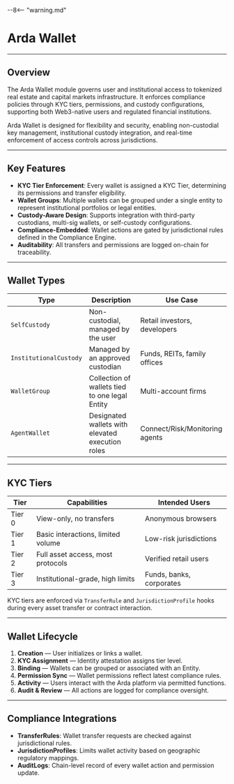 --8<-- "warning.md"
# Arda Wallet

---

## Overview

The Arda Wallet module governs user and institutional access to tokenized real estate and capital markets infrastructure. It enforces compliance policies through KYC tiers, permissions, and custody configurations, supporting both Web3-native users and regulated financial institutions.

Arda Wallet is designed for flexibility and security, enabling non-custodial key management, institutional custody integration, and real-time enforcement of access controls across jurisdictions.

---

## Key Features

- **KYC Tier Enforcement**: Every wallet is assigned a KYC Tier, determining its permissions and transfer eligibility.
- **Wallet Groups**: Multiple wallets can be grouped under a single entity to represent institutional portfolios or legal entities.
- **Custody-Aware Design**: Supports integration with third-party custodians, multi-sig wallets, or self-custody configurations.
- **Compliance-Embedded**: Wallet actions are gated by jurisdictional rules defined in the Compliance Engine.
- **Auditability**: All transfers and permissions are logged on-chain for traceability.

---

## Wallet Types

| Type | Description | Use Case |
|------|-------------|----------|
| `SelfCustody` | Non-custodial, managed by the user | Retail investors, developers |
| `InstitutionalCustody` | Managed by an approved custodian | Funds, REITs, family offices |
| `WalletGroup` | Collection of wallets tied to one legal Entity | Multi-account firms |
| `AgentWallet` | Designated wallets with elevated execution roles | Connect/Risk/Monitoring agents |

---

## KYC Tiers

| Tier | Capabilities | Intended Users |
|------|--------------|----------------|
| Tier 0 | View-only, no transfers | Anonymous browsers |
| Tier 1 | Basic interactions, limited volume | Low-risk jurisdictions |
| Tier 2 | Full asset access, most protocols | Verified retail users |
| Tier 3 | Institutional-grade, high limits | Funds, banks, corporates |

KYC tiers are enforced via `TransferRule` and `JurisdictionProfile` hooks during every asset transfer or contract interaction.

---

## Wallet Lifecycle

1. **Creation** — User initializes or links a wallet.
2. **KYC Assignment** — Identity attestation assigns tier level.
3. **Binding** — Wallets can be grouped or associated with an Entity.
4. **Permission Sync** — Wallet permissions reflect latest compliance rules.
5. **Activity** — Users interact with the Arda platform via permitted functions.
6. **Audit & Review** — All actions are logged for compliance oversight.

---

## Compliance Integrations

- **TransferRules**: Wallet transfer requests are checked against jurisdictional rules.
- **JurisdictionProfiles**: Limits wallet activity based on geographic regulatory mappings.
- **AuditLogs**: Chain-level record of every wallet action and permission update.

